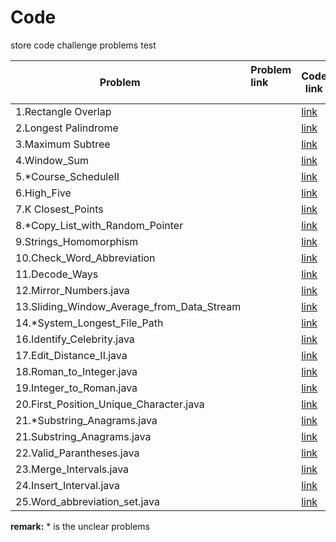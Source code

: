 # Code
store code challenge problems
test

| Problem        | Problem link           | Code link |
| ------------- |:-------------| -----|
|1.Rectangle Overlap      | | [link](https://github.com/wangjian790/code/blob/master/codes/1.Rectangle_Overlap.java) |
| 2.Longest Palindrome     | |   [link](https://github.com/wangjian790/code/blob/master/codes/2.Longest_Palindrome%20.java)  |
|3.Maximum Subtree |      |   [link](https://github.com/wangjian790/code/blob/master/codes/3.Maximum_Subtree.java) |
|4.Window_Sum |    |   [link](https://github.com/wangjian790/code/blob/master/codes/4.Window_Sum.java) |
|5.*Course_ScheduleII|      |   [link](https://github.com/wangjian790/code/blob/master/codes/5.*Course_ScheduleII.java) |
|6.High_Five |       |   [link](https://github.com/wangjian790/code/blob/master/codes/6.High_Five.java) |
|7.K Closest_Points |       |   [link](https://github.com/wangjian790/code/blob/master/codes/7.K%20Closest_Points.java) |
|8.*Copy_List_with_Random_Pointer | |   [link](https://github.com/wangjian790/code/blob/master/codes/8.*Copy_List_with_Random_Pointer.java) |
|9.Strings_Homomorphism |      |   [link](https://github.com/wangjian790/code/blob/master/codes/9.Strings_Homomorphism.java) |
|10.Check_Word_Abbreviation |    | [link](https://github.com/wangjian790/code/blob/master/codes/10.Check_Word_Abbreviation.java) |
|11.Decode_Ways |      |   [link](https://github.com/wangjian790/code/blob/master/codes/11.Decode_Ways.java) |
|12.Mirror_Numbers.java |      |   [link](https://github.com/wangjian790/code/blob/master/codes/12.Mirror_Numbers.java%20) |
|13.Sliding_Window_Average_from_Data_Stream|      |   [link](https://github.com/wangjian790/code/blob/master/codes/12.Mirror_Numbers.java%20) |
|14.*System_Longest_File_Path |      |   [link](https://github.com/wangjian790/code/blob/master/codes/14.*System_Longest_File_Path.java) |
|16.Identify_Celebrity.java|   |   [link](https://github.com/wangjian790/code/blob/master/codes/16.Identify_Celebrity.java) |
|17.Edit_Distance_II.java|  |   [link](https://github.com/wangjian790/code/blob/master/codes/17.Edit_Distance_II.java) |
|18.Roman_to_Integer.java|  |   [link](https://github.com/wangjian790/code/blob/master/codes/18.Roman_to_Integer.java) |
|19.Integer_to_Roman.java|  |   [link](https://github.com/wangjian790/code/blob/master/codes/19.Integer_to_Roman.java) 
|20.First_Position_Unique_Character.java||   [link](https://github.com/wangjian790/code/blob/master/codes/20.%20First_Position_Unique_Character.java) |
|21.*Substring_Anagrams.java|  |   [link](https://github.com/wangjian790/code/blob/master/codes/21.*Substring_Anagrams.java) |
|21.Substring_Anagrams.java|  |   [link](https://github.com/wangjian790/code/blob/master/codes/21.Substring_Anagrams.java) |
|22.Valid_Parantheses.java|  |   [link](https://github.com/wangjian790/code/blob/master/codes/22.Valid_Parantheses.java) |
|23.Merge_Intervals.java|  |   [link](https://github.com/wangjian790/code/blob/master/codes/23.Merge_Intervals.java) |
|24.Insert_Interval.java|  |   [link](https://github.com/wangjian790/code/blob/master/codes/24.Insert_Interval.java) |
|25.Word_abbreviation_set.java|  |   [link](https://github.com/wangjian790/code/blob/master/codes/25.Word_abbreviation_set.java) |

**remark:** * is the unclear problems
